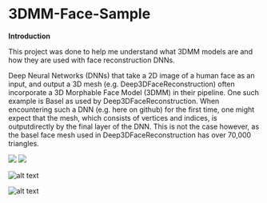 # 3DMM-Face-Sample

**Introduction** 

This project was done to help me understand what 3DMM models are and how they are used with face reconstruction DNNs. 

Deep Neural Networks (DNNs) that take a 2D image of a human face as an input, and output a 3D mesh (e.g. Deep3DFaceReconstruction) often incorporate a 3D Morphable Face Model (3DMM) in their pipeline. One such example is Basel as used by Deep3DFaceReconstruction. When encountering such a DNN (e.g. here on github) for the first time, one might expect that the mesh, which consists of vertices and indices, is outputdirectly by the final layer of the DNN. This is not the case however, as the basel face mesh used in Deep3DFaceReconstruction has over 70,000 triangles. 


<img src="https://render.githubusercontent.com/render/math?math={S^{i} =  \begin{bmatrix}   x^{i}_{0}   \\ \vdots  \\x_{n-1}\\y^{i}_{0}   \\ \vdots  \\y_{n-1}\\z^{i}_{0}   \\ \vdots  \\z_{n-1}  \end{bmatrix}  \in  \Re ^{3n}}">

<img src="https://render.githubusercontent.com/render/math?math={\bigtriangleup S =  \begin{bmatrix} \vdots & \vdots  & \vdots & \vdots \\ \triangle S^0 & \triangle S^1 & \vdots  & \triangle S^{m-1}\\ \vdots & \vdots & \vdots & \vdots\end{bmatrix}}">


![alt text](https://github.com/nodecomplete/3DMM-Face-Sample/blob/master/FaceMorph/ScreenShot.jpg)

![alt text](https://github.com/nodecomplete/3DMM-Face-Sample/blob/master/FaceMorph/ScreenShot2.jpg)

